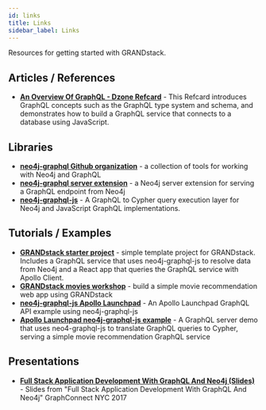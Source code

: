 ```yaml
---
id: links
title: Links
sidebar_label: Links
---
```


Resources for getting started with GRANDstack.

## Articles / References

* **[An Overview Of GraphQL - Dzone Refcard](https://dzone.com/refcardz/an-overview-of-graphql)** - This Refcard introduces GraphQL concepts such as the GraphQL type system and schema, and demonstrates how to build a GraphQL service that connects to a database using JavaScript.

## Libraries

* **[neo4j-graphql Github organization](https://github.com/neo4j-graphql)** - a collection of tools for working with Neo4j and GraphQL
* **[neo4j-graphql server extension](https://github.com/neo4j-graphql/neo4j-graphql)** - a Neo4j server extension for serving a GraphQL endpoint from Neo4j
* **[neo4j-graphql-js](https://github.com/neo4j-graphql/neo4j-graphql-js)** - A GraphQL to Cypher query execution layer for Neo4j and JavaScript GraphQL implementations.

## Tutorials / Examples

* **[GRANDstack starter project](https://github.com/grand-stack/grand-stack-starter)** - simple template project for GRANDstack. Includes a GraphQL service that uses neo4j-graphql-js to resolve data from Neo4j and a React app that queries the GraphQL service with Apollo Client.
* **[GRANDstack movies workshop](https://github.com/grand-stack/grand-stack-movies-workshop)** - build a simple movie recommendation web app using GRANDstack
* **[neo4j-graphql-js Apollo Launchpad](https://launchpad.graphql.com/7kp8l0p4j)** - An Apollo Launchpad GraphQL API example using neo4j-graphql-js
* **[Apollo Launchpad neo4j-graphql-js example](https://launchpad.graphql.com/7kp8l0p4j)** - A GraphQL server demo that uses neo4-graphql-js to translate GraphQL queries to Cypher, serving a simple movie recommendation GraphQL service

## Presentations

* **[Full Stack Application Development With GraphQL And Neo4j (Slides)](https://www.dropbox.com/s/hlkce7yzl23ghe2/neo4j-graphql.pdf?dl=0)** - Slides from "Full Stack Application Development With GraphQL And Neo4j" GraphConnect NYC 2017